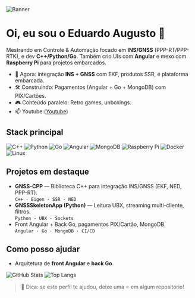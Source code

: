 <!-- Banner opcional (dark/light) -->
<picture>
  <source media="(prefers-color-scheme: dark)" srcset="assets/banner-dark.png">
  <source media="(prefers-color-scheme: light)" srcset="assets/banner-light.png">
  <img alt="Banner" src="assets/banner-light.png">
</picture>

# Oi, eu sou o Eduardo Augusto 👋

Mestrando em Controle & Automação focado em **INS/GNSS** (PPP-RT/PPP-RTK), e dev **C++/Python/Go**. Também crio UIs com **Angular** e mexo com **Raspberry Pi** para projetos embarcados.

- 🔭 Agora: integração **INS + GNSS** com EKF, produtos SSR, e plataforma embarcada.
- 🛠️ Construindo: Pagamentos (Angular + Go + MongoDB) com PIX/Cartões.
- 🎮 Conteúdo paralelo: Retro games, unboxings.
- 📫 Youtube:([Youtube](https://www.youtube.com/@EAugusto))

## Stack principal
![C++](https://img.shields.io/badge/C++-00599C?logo=c%2B%2B&logoColor=white)
![Python](https://img.shields.io/badge/Python-3776AB?logo=python&logoColor=white)
![Go](https://img.shields.io/badge/Go-00ADD8?logo=go&logoColor=white)
![Angular](https://img.shields.io/badge/Angular-DD0031?logo=angular&logoColor=white)
![MongoDB](https://img.shields.io/badge/MongoDB-47A248?logo=mongodb&logoColor=white)
![Raspberry Pi](https://img.shields.io/badge/Raspberry%20Pi-A22846?logo=raspberrypi&logoColor=white)
![Docker](https://img.shields.io/badge/Docker-2496ED?logo=docker&logoColor=white)
![Linux](https://img.shields.io/badge/Linux-FCC624?logo=linux&logoColor=black)

## Projetos em destaque
- **GNSS-CPP** — Biblioteca C++ para integração INS/GNSS (EKF, NED, PPP-RT).  
  `C++ · Eigen · SSR · NED`
- **GNSSSkeletonApp (Python)** — Leitura UBX, streaming multi-cliente, filtros.  
  `Python · UBX · Sockets`
- Front Angular + Back Go, pagamentos PIX/Cartão, MongoDB.  
  `Angular · Go · MongoDB · CI/CD`

## Como posso ajudar
- Arquitetura de **front Angular** e **back Go**.

<!-- Estatísticas (opcional; substitua 'seuusuario') -->

![GitHub Stats](https://github-readme-stats.vercel.app/api?username=eaugusto7&show_icons=true)
![Top Langs](https://github-readme-stats.vercel.app/api/top-langs/?username=eaugusto7&layout=compact)

> 💬 Dica: se este perfil te ajudou, deixe uma ⭐ em algum repositório!
